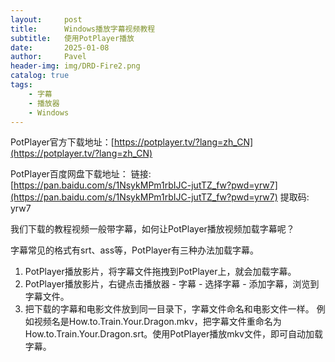 ```yaml
---
layout:     post
title:      Windows播放字幕视频教程
subtitle:   使用PotPlayer播放
date:       2025-01-08
author:     Pavel
header-img: img/DRD-Fire2.png
catalog: true
tags:
    - 字幕
    - 播放器
    - Windows
---
```


PotPlayer官方下载地址：[https://potplayer.tv/?lang=zh_CN](https://potplayer.tv/?lang=zh_CN)

PotPlayer百度网盘下载地址：
链接: [https://pan.baidu.com/s/1NsykMPm1rbIJC-jutTZ_fw?pwd=yrw7](https://pan.baidu.com/s/1NsykMPm1rbIJC-jutTZ_fw?pwd=yrw7) 提取码: yrw7

我们下载的教程视频一般带字幕，如何让PotPlayer播放视频加载字幕呢？

字幕常见的格式有srt、ass等，PotPlayer有三种办法加载字幕。
1. PotPlayer播放影片，将字幕文件拖拽到PotPlayer上，就会加载字幕。
2. PotPlayer播放影片，右键点击播放器 - 字幕 - 选择字幕 - 添加字幕，浏览到字幕文件。
3. 把下载的字幕和电影文件放到同一目录下，字幕文件命名和电影文件一样。 例如视频名是How.to.Train.Your.Dragon.mkv，把字幕文件重命名为How.to.Train.Your.Dragon.srt。使用PotPlayer播放mkv文件，即可自动加载字幕。



